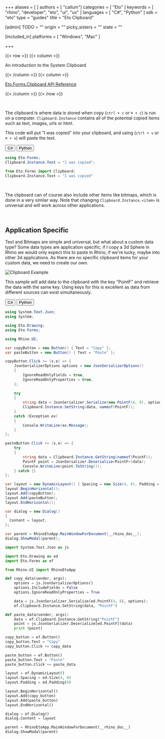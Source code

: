 +++
aliases = [ ]
authors = [ "callum"]
categories = [ "Eto" ]
keywords = [ "rhino", "developer", "eto", "ui", "ux" ]
languages = [ "C#", "Python" ]
sdk = "eto"
type = "guides"
title = "Eto Clipboard"

[admin]
TODO = ""
origin = ""
picky_sisters = ""
state = ""

[included_in]
platforms = [ "Windows", "Mac" ]

+++

{{< row >}}
{{< column >}}

An introduction to the System Clipboard

{{< /column >}}
{{< column >}}

[Eto.Forms.Clipboard API Reference](http://pages.picoe.ca/docs/api/html/T_Eto_Forms_Clipboard.htm)

{{< /column >}}
{{< /row >}}

</br>

The clipboard is where data is stored when copy (`ctrl + c` or `⌘ + c`) is run on a computer.
`Clipboard.Instance` contains all of the potential copied items such as text, images, urls or html.

This code will put "I was copied" into your clipboard, and using (`ctrl + v` or `⌘ + v`) will paste the text.
<div class="codetab">
  <button class="tablinks1" onclick="openCodeTab(event, 'cs1')" id="defaultOpen1">C#</button>
  <button class="tablinks1" onclick="openCodeTab(event, 'py1')">Python</button>
</div>

<div class="tab-content">
  <div class="codetab-content1" id="cs1">

```cs
using Eto.Forms;
Clipboard.Instance.Text = "I was copied";
```

  </div>
  <div class="codetab-content1" id="py1">

```py
from Eto.Forms import Clipboard;
Clipboard.Instance.Text = "I was copied"
```

  </div>
</div>

</br>

The clipboard can of course also include other items like bitmaps, which is done in a very similar way. Note that changing `Clipboard.Instance.<item>` is universal and will work across other applications.

</br>

## Application Specific

Text and Bitmaps are simple and universal, but what about a custom data type? Some data types are application specific, if I copy a 3d Sphere in Rhino we would only expect this to paste in Rhino, if we're lucky, maybe into other 3d applications. As there are no specific clipboard items for your custom data, we need to create our own.

![Clipboard Example](/images/eto/examples/clipboard.png)

This sample will add data to the clipboard with the key "PointF" and retrieve the data with the same key. Using keys for this is excellent as data from different sources can exist simultaneously.

<div class="codetab">
  <button class="tablinks2" onclick="openCodeTab(event, 'cs2')" id="defaultOpen2">C#</button>
  <button class="tablinks2" onclick="openCodeTab(event, 'py2')">Python</button>
</div>

<div class="tab-content">
  <div class="codetab-content2" id="cs2">

```cs
using System.Text.Json;
using System;

using Eto.Drawing;
using Eto.Forms;

using Rhino.UI;

var copyButton = new Button() { Text = "Copy" };
var pasteButton = new Button() { Text = "Paste" };

copyButton.Click += (s,e) => {
    JsonSerializerOptions options = new JsonSerializerOptions()
    {
        IgnoreReadOnlyFields = true,
        IgnoreReadOnlyProperties = true,
    };
    
    try
    {
        string data = JsonSerializer.Serialize(new PointF(4, 8), options);
        Clipboard.Instance.SetString(data, nameof(PointF));
    }
    catch (Exception ex)
    {
        Console.WriteLine(ex.Message);
    }
};

pasteButton.Click += (s,e) => {
    try
    {
        string data = Clipboard.Instance.GetString(nameof(PointF));
        PointF point = JsonSerializer.Deserialize<PointF>(data);
        Console.WriteLine(point.ToString());
    } catch {}
};

var layout = new DynamicLayout() { Spacing = new Size(4, 8), Padding = 8 };
layout.BeginHorizontal();
layout.Add(copyButton);
layout.Add(pasteButton);
layout.EndHorizontal();

var dialog = new Dialog()
{
  Content = layout,
};

var parent = RhinoEtoApp.MainWindowForDocument(__rhino_doc__);
dialog.ShowModal(parent);
```

  </div>
  <div class="codetab-content2" id="py2">

```py
import System.Text.Json as js

import Eto.Drawing as ed
import Eto.Forms as ef

from Rhino.UI import RhinoEtoApp

def copy_data(sender, args):
    options = js.JsonSerializerOptions()
    options.IncludeFields = False
    options.IgnoreReadOnlyProperties = True

    data = js.JsonSerializer.Serialize(ed.PointF(4, 8), options);
    ef.Clipboard.Instance.SetString(data, "PointF")

def paste_data(sender, args):
    data = ef.Clipboard.Instance.GetString("PointF")
    point = js.JsonSerializer.Deserialize[ed.PointF](data)
    print (point)

copy_button = ef.Button()
copy_button.Text = "Copy"
copy_button.Click += copy_data

paste_button = ef.Button()
paste_button.Text = "Paste"
paste_button.Click += paste_data

layout = ef.DynamicLayout()
layout.Spacing = ed.Size(4, 8)
layout.Padding = ed.Padding(8)

layout.BeginHorizontal()
layout.Add(copy_button)
layout.Add(paste_button)
layout.EndHorizontal()

dialog = ef.Dialog()
dialog.Content = layout

parent = RhinoEtoApp.MainWindowForDocument(__rhino_doc__)
dialog.ShowModal(parent)
```

  </div>
</div>

